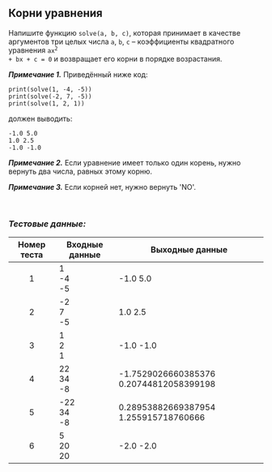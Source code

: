 ## Корни уравнения

Напишите функцию <code>solve(a, b, c)</code>, которая принимает в качестве аргументов три целых числа
<code>a</code>, <code>b</code>, <code>c</code> – коэффициенты квадратного уравнения <code>ax<sup>2</sup> + bx + c = 0</code>
и возвращает его корни в порядке возрастания.

***Примечание 1.*** Приведённый ниже код:

<pre><code>print(solve(1, -4, -5))
print(solve(-2, 7, -5))
print(solve(1, 2, 1))
</code></pre>

должен выводить:

<pre><code>-1.0 5.0
1.0 2.5
-1.0 -1.0
</code></pre>

***Примечание 2.*** Если уравнение имеет только один корень, нужно вернуть два числа, равных этому корню.

***Примечание 3.*** Если корней нет, нужно вернуть 'NO'.

<br>

### *Тестовые данные:*

| Номер теста | Входные данные  | Выходные данные                         |
|:-----------:|-----------------|-----------------------------------------|
|      1      | 1<br>-4<br>-5   | -1.0 5.0                                |
|      2      | -2<br>7<br>-5   | 1.0 2.5                                 |
|      3      | 1<br>2<br>1     | -1.0 -1.0                               |
|      4      | 22<br>34<br>-8  | -1.7529026660385376 0.20744812058399198 |
|      5      | -22<br>34<br>-8 | 0.28953882669387954 1.255915718760666   |
|      6      | 5<br>20<br>20   | -2.0 -2.0                               |